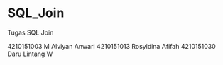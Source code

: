 # SQL_Join
Tugas SQL Join

4210151003 M Alviyan Anwari
4210151013 Rosyidina Afifah
4210151030 Daru Lintang W
